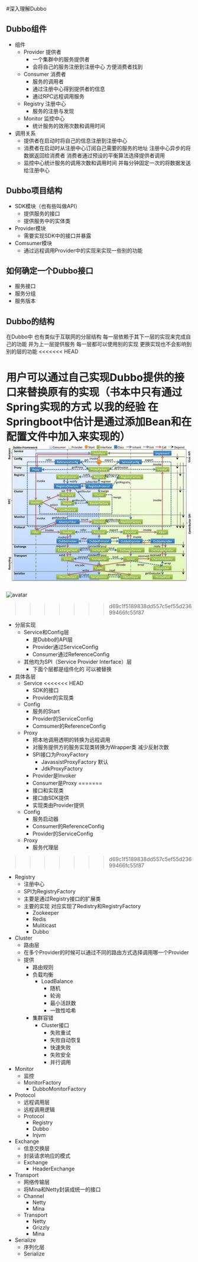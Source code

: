 #深入理解Dubbo
## Dubbo组件
- 组件
  - Provider 提供者
    - 一个集群中的服务提供者
    - 会将自己的服务注册到注册中心 方便消费者找到
  - Consumer 消费者
    - 服务的调用者
    - 通过注册中心得到提供者的信息
    - 通过RPC远程调用服务
  - Registry 注册中心
    - 服务的注册与发现
  - Monitor  监控中心
    - 统计服务的效用次数和调用时间
- 调用关系
  - 提供者在启动时将自己的信息注册到注册中心
  - 消费者在启动时从注册中心订阅自己需要的服务的地址 注册中心异步的将数据返回给消费者 消费者通过预设的平衡算法选择提供者调用
  - 监控中心统计服务的调用次数和调用时间 并每分钟固定一次的将数据发送给注册中心
## Dubbo项目结构
- SDK模块（也有些叫做API）
  - 提供服务的接口
  - 提供服务中的实体类
- Provider模块
  - 需要实现SDK中的接口并暴露
- Comsumer模块
  - 通过远程调用Provider中的实现来实现一些别的功能
## 如何确定一个Dubbo接口
- 服务接口
- 服务分组
- 服务版本
## Dubbo的结构
在Dubbo中 也有类似于互联网的分层结构 每一层依赖于其下一层的实现来完成自己的功能 并为上一层提供服务 每一层都可以使用别的实现 更换实现也不会影响到别的层的功能
<<<<<<< HEAD

用户可以通过自己实现Dubbo提供的接口来替换原有的实现（书本中只有通过Spring实现的方式 以我的经验 在Springboot中估计是通过添加Bean和在配置文件中加入来实现的）
![avatar](Dubbo整体架构.png)
=======
![avatar](Dubbo整体架构.png)
>>>>>>> d69c1f5189838dd557c5ef55d23699466fc55f87
- 分层实现
  - Service和Config层
    - 是Dubbo的API层
    - Provider通过ServiceConfig
    - Consumer通过ReferenceConfig
  - 其他均为SPI（Service Provider Interface）层
    - 下面个层都是组件化的 可以被替换
- 具体各层
  - Service
<<<<<<< HEAD
    - SDK的接口
    - Provider的实现类
  - Config
    - 服务的Start
    - Provider的ServiceConfig
    - Comsumer的ReferenceConfig
  - Proxy
    - 把本地调用透明的转换为远程调用
    - 对服务提供方的服务实现类转换为Wrapper类 减少反射次数
    - SPI接口为ProxyFactory
      - JavassistProxyFactory 默认
      - JdkProxyFactory
    - Provider是Invoker
    - Consumer是Proxy
=======
    - 接口和实现类
    - 接口由SDK提供
    - 实现类由Provider提供
  - Config
    - 服务启动器
    - Consumer的ReferenceConfig
    - Provider的ServiceConfig
  - Proxy
    - 服务代理层
>>>>>>> d69c1f5189838dd557c5ef55d23699466fc55f87
  - Registry
    - 注册中心
    - SPI为RegistryFactory
    - 主要是通过Registry接口的扩展类
    - 主要的实现 对应实现了Redistry和RegistryFactory
      - Zookeeper
      - Redis
      - Muliticast
      - Dubbo
  - Cluster
    - 路由层
    - 在多个Provider的时候可以通过不同的路由方式选择调用哪一个Provider
    - 提供
      - 路由规则
      - 负载均衡
        - LoadBalance
          - 随机
          - 轮询
          - 最小活跃数
          - 一致性哈希
      - 集群容错
        - Cluster接口
          - 失败重试
          - 失败自动恢复
          - 快速失败
          - 失败安全
          - 并行调用
  - Monitor
    - 监控
    - MonitorFactory
      - DubboMonitorFactory
  - Protocol
    - 远程调用层
    - 远程调用逻辑
    - Protocol
      - Registry
      - Dubbo
      - Injvm
  - Exchange
    - 信息交换层
    - 封装请求响应的模式
    - Exchange
      - HeaderExchange
  - Transport
    - 网络传输层
    - 将Mina和Netty封装成统一的接口
    - Channel
      - Netty
      - Mina
    - Transport
      - Netty
      - Grizzly
      - Mina
  - Serialize
    - 序列化层
    - Serialize